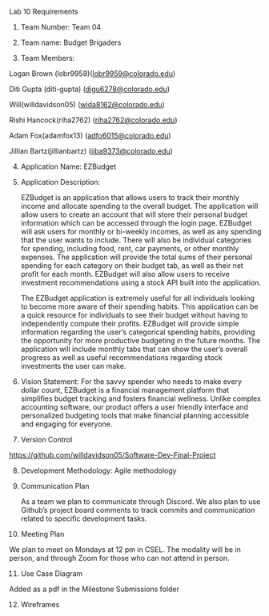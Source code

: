 Lab 10 Requirements

1. Team Number​: Team 04

2. Team name​: Budget Brigaders

3. Team Members​:

Logan Brown (lobr9959)(lobr9959@colorado.edu)

Diti Gupta (diti-gupta) (digu6278@colorado.edu)

Will(willdavidson05) (wida8162@colorado.edu)

Rishi Hancock(riha2762) (riha2762@colorado.edu)

Adam Fox(adamfox13) (adfo6015@colorado.edu)

Jillian Bartz(jillianbartz) (jiba9373@colorado.edu)

4. Application Name​: EZBudget

5. Application Description​:

	EZBudget is an application that allows users to track their monthly income and allocate spending to the overall budget. The application will allow users to create an account that will store their personal budget information which can be accessed through the login page. EZBudget will ask users for monthly or bi-weekly incomes, as well as any spending that the user wants to include. There will also be individual categories for spending, including food, rent, car payments, or other monthly expenses. The application will provide the total sums of their personal spending for each category on their budget tab, as well as their net profit for each month. EZBudget will also allow users to receive investment recommendations using a stock API built into the application.
	
	The EZBudget application is extremely useful for all individuals looking to become more aware of their spending habits. This application can be a quick resource for individuals to see their budget without having to independently compute their profits. EZBudget will provide simple information regarding the user’s categorical spending habits, providing the opportunity for more productive budgeting in the future months. The application will include monthly tabs that can show the user’s overall progress as well as useful recommendations regarding stock investments the user can make.

6. Vision Statement​: For the savvy spender who needs to make every dollar count, EZBudget is a financial management platform that simplifies budget tracking and fosters financial wellness. Unlike complex accounting software, our product offers a user friendly interface and personalized budgeting tools that make financial planning accessible and engaging for everyone.

7. Version Control​

https://github.com/willdavidson05/Software-Dev-Final-Project

8. Development Methodology​: Agile methodology 

9. Communication Plan​

	As a team we plan to communicate through Discord. We also plan to use Github’s project board comments to track commits and communication related to specific development tasks.


10. Meeting Plan​

We plan to meet on Mondays at 12 pm in CSEL. The modality will be in person, and through Zoom for those who can not attend in person. 

11. Use Case Diagram​

Added as a pdf in the Milestone Submissions folder

12. Wireframes​



